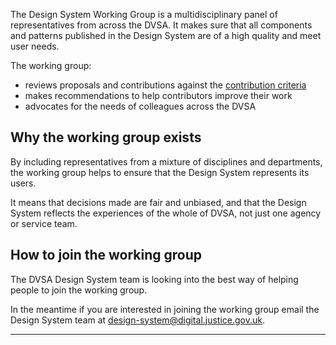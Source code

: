 The Design System Working Group is a multidisciplinary panel of representatives from across the DVSA. It makes sure that all components and patterns published in the Design System are of a high quality and meet user needs.

The working group:

- reviews proposals and contributions against the [contribution criteria](/community/contribution-criteria/)
- makes recommendations to help contributors improve their work
- advocates for the needs of colleagues across the DVSA

## Why the working group exists

By including representatives from a mixture of disciplines and departments, the working group helps to ensure that the Design System represents its users.

It means that decisions made are fair and unbiased, and that the Design System reflects the experiences of the whole of DVSA, not just one agency or service team.

## How to join the working group

The DVSA Design System team is looking into the best way of helping people to join the working group.

In the meantime if you are interested in joining the working group email the Design System team at [design-system@digital.justice.gov.uk](mailto:design-system@digital.justice.gov.uk).

---
